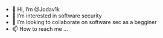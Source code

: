 - 👋 Hi, I’m @Jodav1k
- 👀 I’m interested in software security
- 💞️ I’m looking to collaborate on software sec as a begginer
- 📫 How to reach me ...

<!---
Jodav1k/Jodav1k is a ✨ special ✨ repository because its `README.md` (this file) appears on your GitHub profile.
You can click the Preview link to take a look at your changes.
--->
